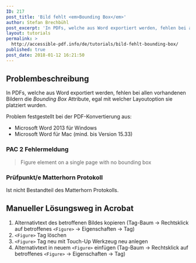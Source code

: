 ```yaml
---
ID: 217
post_title: 'Bild fehlt <em>Bounding Box</em>'
author: Stefan Brechbühl
post_excerpt: 'In PDFs, welche aus Word exportiert werden, fehlen bei allen vorhandenen Bildern die <em>Bounding Box</em> Attribute, egal mit welcher Layoutoption sie platziert wurden.'
layout: tutorials
permalink: >
  http://accessible-pdf.info/de/tutorials/bild-fehlt-bounding-box/
published: true
post_date: 2018-01-12 16:21:50
---
```

## Problembeschreibung

In PDFs, welche aus Word exportiert werden, fehlen bei allen vorhandenen Bildern die *Bounding Box* Attribute, egal mit welcher Layoutoption sie platziert wurden.

Problem festgestellt bei der PDF-Konvertierung aus:

*   Microsoft Word 2013 für Windows
*   Microsoft Word für Mac (mind. bis Version 15.33)

### PAC 2 Fehlermeldung

> Figure element on a single page with no bounding box

### Prüfpunkt/e Matterhorn Protokoll

Ist nicht Bestandteil des Matterhorn Protokolls.

## Manueller Lösungsweg in Acrobat

1.  Alternativtext des betroffenen Bildes kopieren (Tag-Baum → Rechtsklick auf betroffenes `<Figure>` → Eigenschaften → Tag)
2.  `<Figure>` Tag löschen
3.  `<Figure>` Tag neu mit Touch-Up Werkzeug neu anlegen
4.  Alternativtext in neuem `<Figure>` einfügen (Tag-Baum → Rechtsklick auf betroffenes `<Figure>` → Eigenschaften → Tag)